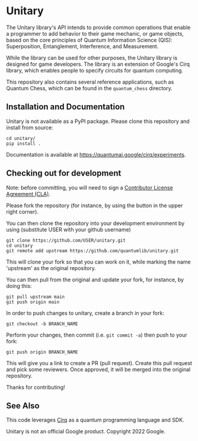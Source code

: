 Unitary
======

The Unitary library's API intends to provide common operations that enable a programmer to add behavior to their game mechanic, or game objects, based on the core principles of Quantum Information Science (QIS): Superposition, Entanglement, Interference, and Measurement.

While the library can be used for other purposes, the Unitary library is designed for game developers. The library is an extension of Google's Cirq library, which enables people to specify circuits for quantum computing.

This repository also contains several reference applications, such as Quantum Chess, which can be
found in the `quantum_chess` directory.


## Installation and Documentation

Unitary is not available as a PyPI package. Please clone this repository and
install from source:

    cd unitary/
    pip install .

Documentation is available at https://quantumai.google/cirq/experiments.

## Checking out for development

Note: before committing, you will need to sign a [Contributor License
Agreement (CLA)](https://opensource.google/documentation/reference/cla/github).

Please fork the repository (for instance, by using the button in the
upper right corner).  

You can then clone the repository into your development environment by
using (substitute USER with your github username)

    git clone https://github.com/USER/unitary.git
	cd unitary
    git remote add upstream https://github.com/quantumlib/unitary.git

This will clone your fork so that you can work on it, while marking the
name 'upstream' as the original repository.

You can then pull from the original and update your fork, for instance,
by doing this:

    git pull upstream main
    git push origin main

In order to push changes to unitary, create a branch in your fork:

    git checkout -b BRANCH_NAME

Perform your changes, then commit (i.e. `git commit -a`) then push to your
fork:

    git push origin BRANCH_NAME

This will give you a link to create a PR (pull request).  Create this pull request
and pick some reviewers.  Once approved, it will be merged into the original repository.

Thanks for contributing!


## See Also

This code leverages [Cirq](https://github.com/quantumlib/Cirq) as a
quantum programming language and SDK.

Unitary is not an official Google product. Copyright 2022 Google.

